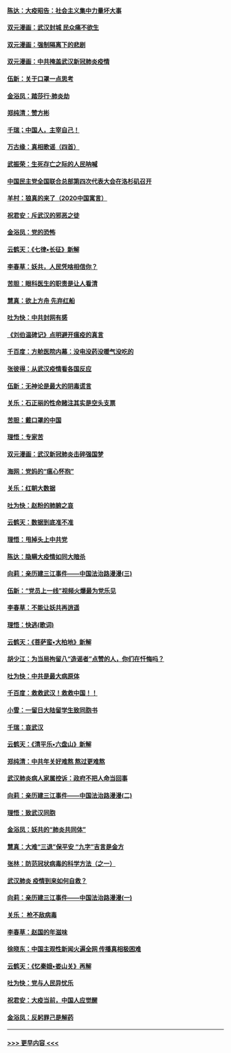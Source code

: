 #### [陈达：大疫昭告：社会主义集中力量坏大事](../pages/nsc993/n11859419.md?t=02111602) 
#### [双元漫画：武汉封城 民众痛不欲生](../pages/nsc993/n11859287.md?t=02111602) 
#### [双元漫画：强制隔离下的悲剧](../pages/nsc993/n11859244.md?t=02111602) 
#### [双元漫画：中共掩盖武汉新冠肺炎疫情](../pages/nsc993/n11858249.md?t=02111602) 
#### [伍新：关于口罩一点思考](../pages/nsc993/n11859195.md?t=02111602) 
#### [金浴凤：踏莎行‧肺炎劫](../pages/nsc993/n11858227.md?t=02111602) 
#### [郑纯清：赞方彬](../pages/nsc993/n11856803.md?t=02111602) 
#### [千瑞；中国人，主宰自己！](../pages/nsc993/n11856793.md?t=02111602) 
#### [万古缘：真相歌谣（四首）](../pages/nsc993/n11856263.md?t=02111602) 
#### [武振荣：生死存亡之际的人民呐喊](../pages/nsc993/n11856256.md?t=02111602) 
#### [中国民主党全国联合总部第四次代表大会在洛杉矶召开](../pages/nsc993/n11856344.md?t=02111602) 
#### [羊村：狼真的来了（2020中国寓言）](../pages/nsc993/n11856229.md?t=02111602) 
#### [祝君安：斥武汉的邪恶之徒](../pages/nsc993/n11855861.md?t=02111602) 
#### [金浴凤：党的恐怖](../pages/nsc993/n11855849.md?t=02111602) 
#### [云鹤天：《七律▪长征》新解](../pages/nsc993/n11855479.md?t=02111602) 
#### [李春草：妖共，人民凭啥相信你？](../pages/nsc993/n11855196.md?t=02111602) 
#### [苦胆：眼科医生的职责是让人看清](../pages/nsc993/n11853840.md?t=02111602) 
#### [慧真：欲上方舟 先弃红船](../pages/nsc993/n11853483.md?t=02111602) 
#### [吐为快：中共封网有感](../pages/nsc993/n11852575.md?t=02111602) 
#### [《刘伯温碑记》点明避开瘟疫的真言](../pages/nsc993/n11852128.md?t=02111602) 
#### [千百度：方舱医院内幕：没电没药没暖气没吃的](../pages/nsc993/n11850211.md?t=02111602) 
#### [张彼得：从武汉疫情看各国反应](../pages/nsc993/n11850102.md?t=02111602) 
#### [伍新：无神论是最大的阴毒谎言](../pages/nsc993/n11846129.md?t=02111602) 
#### [关乐：石正丽的性命赌注其实是空头支票](../pages/nsc993/n11846109.md?t=02111602) 
#### [苦胆：戴口罩的中国](../pages/nsc993/n11845576.md?t=02111602) 
#### [理悟：专家苦](../pages/nsc993/n11845564.md?t=02111602) 
#### [双元漫画：武汉新冠肺炎击碎强国梦](../pages/nsc993/n11843320.md?t=02111602) 
#### [海网：党妈的“瘟心怀抱”](../pages/nsc993/n11840740.md?t=02111602) 
#### [关乐：红朝大数据](../pages/nsc993/n11840675.md?t=02111602) 
#### [吐为快：赵粉的肺腑之哀](../pages/nsc993/n11840618.md?t=02111602) 
#### [云鹤天：数据到底准不准](../pages/nsc993/n11840325.md?t=02111602) 
#### [理悟：甩掉头上中共党](../pages/nsc993/n11838826.md?t=02111602) 
#### [陈达：隐瞒大疫情如同大暗杀](../pages/nsc993/n11838771.md?t=02111602) 
#### [向莉：亲历建三江事件——中国法治路漫漫(三)](../pages/nsc993/n11831825.md?t=02111602) 
#### [伍新：“党员上一线”视频火爆最为党乐见](../pages/nsc993/n11838200.md?t=02111602) 
#### [李春草：不能让妖共再逍遥](../pages/nsc993/n11838102.md?t=02111602) 
#### [理悟：快逃(歌词)](../pages/nsc993/n11838083.md?t=02111602) 
#### [云鹤天：《菩萨蛮▪大柏地》新解](../pages/nsc993/n11838059.md?t=02111602) 
#### [胡少江：为当局拘留八“造谣者”点赞的人，你们在忏悔吗？](../pages/nsc993/n11836801.md?t=02111602) 
#### [吐为快：中共是最大病原体](../pages/nsc993/n11836748.md?t=02111602) 
#### [千百度：救救武汉！救救中国！！](../pages/nsc993/n11836145.md?t=02111602) 
#### [小雪：一留日大陆留学生致同胞书](../pages/nsc993/n11834624.md?t=02111602) 
#### [千瑞：哀武汉](../pages/nsc993/n11833647.md?t=02111602) 
#### [云鹤天：《清平乐▪六盘山》新解](../pages/nsc993/n11833611.md?t=02111602) 
#### [郑纯清：中共年关好难熬 熬过更难熬](../pages/nsc993/n11833489.md?t=02111602) 
#### [武汉肺炎病人家属控诉：政府不把人命当回事](../pages/nsc993/n11833205.md?t=02111602) 
#### [向莉：亲历建三江事件——中国法治路漫漫(二)](../pages/nsc993/n11829102.md?t=02111602) 
#### [理悟：致武汉同胞](../pages/nsc993/n11831522.md?t=02111602) 
#### [金浴凤：妖共的“肺炎共同体”](../pages/nsc993/n11829448.md?t=02111602) 
#### [慧真：大难“三退”保平安 “九字”吉言是金方](../pages/nsc993/n11829501.md?t=02111602) 
#### [张林：防范冠状病毒的科学方法（之一）](../pages/nsc993/n11828618.md?t=02111602) 
#### [武汉肺炎 疫情到来如何自救？](../pages/nsc993/n11827632.md?t=02111602) 
#### [向莉：亲历建三江事件——中国法治路漫漫(一)](../pages/nsc993/n11827190.md?t=02111602) 
#### [关乐： 枪不敌病毒](../pages/nsc993/n11826746.md?t=02111602) 
#### [李春草：赵国的年滋味](../pages/nsc993/n11826321.md?t=02111602) 
#### [徐晓东：中国主观性新闻火遍全网 传播真相极困难](../pages/nsc993/n11826508.md?t=02111602) 
#### [云鹤天：《忆秦娥▪娄山关》再解](../pages/nsc993/n11824682.md?t=02111602) 
#### [吐为快：党与人民异忧乐](../pages/nsc993/n11824660.md?t=02111602) 
#### [祝君安：大疫当前，中国人应觉醒](../pages/nsc993/n11821946.md?t=02111602) 
#### [金浴凤：反躬罪己是解药](../pages/nsc993/n11820280.md?t=02111602) 

----
#### [ >>> 更早内容 <<< ](../indexes/nsc993-earlier.md)
